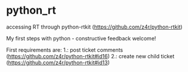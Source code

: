 # python_rt
accessing RT through python-rtkit (https://github.com/z4r/python-rtkit)

My first steps with python - constructive feedback welcome!

First requirements are:
1.: post ticket comments (https://github.com/z4r/python-rtkit#id16)
2.: create new child ticket (https://github.com/z4r/python-rtkit#id13)

